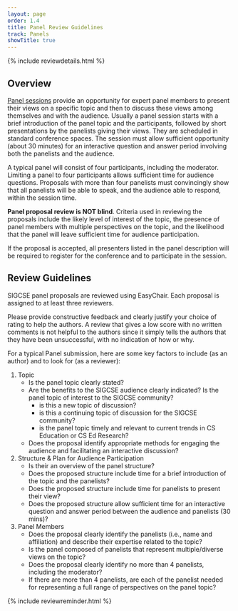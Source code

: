 ```yaml
---
layout: page
order: 1.4
title: Panel Review Guidelines
track: Panels
showTitle: true
---
```


{% include reviewdetails.html %}

## Overview

[Panel sessions](../authors/panels.html) provide an opportunity for expert panel members to present their views on a specific topic and then to discuss these views among themselves and with the audience. Usually a panel session starts with a brief introduction of the panel topic and the participants, followed by short presentations by the panelists giving their views. They are scheduled in standard conference spaces. The session must allow sufficient opportunity (about 30 minutes) for an interactive question and answer period involving both the panelists and the audience.

A typical panel will consist of four participants, including the moderator. Limiting a panel to four participants allows sufficient time for audience questions. Proposals with more than four panelists must convincingly show that all panelists will be able to speak, and the audience able to respond, within the session time.

**Panel proposal review is NOT blind**. Criteria used in reviewing the proposals include the likely level of interest of the topic, the presence of panel members with multiple perspectives on the topic, and the likelihood that the panel will leave sufficient time for audience participation.

If the proposal is accepted, all presenters listed in the panel description will be required to register for the conference and to participate in the session.

## Review Guidelines

SIGCSE panel proposals are reviewed using EasyChair. Each proposal is assigned to at least three reviewers.

Please provide constructive feedback and clearly justify your choice of rating to help the authors. A review that gives a low score with no written comments is not helpful to the authors since it simply tells the authors that they have been unsuccessful, with no indication of how or why.

For a typical Panel submission, here are some key factors to include (as an author) and to look for (as a reviewer):

1. Topic
    - Is the panel topic clearly stated? 
    - Are the benefits to the SIGCSE audience clearly indicated? Is the panel topic of interest to the SIGCSE community?
        - is this a new topic of discussion?
        - is this a continuing topic of discussion for the SIGCSE community?
        - is the panel topic timely and relevant to current trends in CS Education or CS Ed Research?
    - Does the proposal identify appropriate methods for engaging the audience and facilitating an interactive discussion?
2. Structure & Plan for Audience Participation
    - Is their an overview of the panel structure?
    - Does the proposed structure include time for a brief introduction of the topic and the panelists?
    - Does the proposed structure include time for panelists to present their view?
    - Does the proposed structure allow sufficient time for an interactive question and answer period between the audience and panelists (30 mins)?
3. Panel Members
    - Does the proposal clearly identify the panelists (i.e., name and affiliation) and describe their expertise related to the topic?
    - Is the panel composed of panelists that represent multiple/diverse views on the topic?
    - Does the proposal clearly identify no more than 4 panelists, including the moderator? 
    - If there are more than 4 panelists, are each of the panelist needed for representing a full range of perspectives on the panel topic?


{% include reviewreminder.html %}